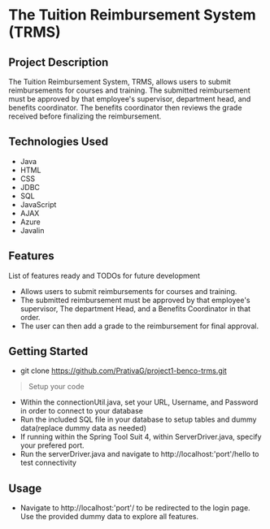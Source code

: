 # The Tuition Reimbursement System (TRMS)

## Project Description

The Tuition Reimbursement System, TRMS, allows users to submit reimbursements for courses and training. The submitted reimbursement must be approved by that employee's supervisor, department head, and benefits coordinator. The benefits coordinator then reviews the grade received before finalizing the reimbursement.

## Technologies Used

* Java
* HTML
* CSS
* JDBC
* SQL
* JavaScript
* AJAX
* Azure
* Javalin

## Features

List of features ready and TODOs for future development
* Allows users to submit reimbursements for courses and training.
* The submitted reimbursement must be approved by that employee's supervisor, The department Head, and a Benefits Coordinator in that order.
* The user can then add a grade to the reimbursement for final approval.


## Getting Started
   
- git clone https://github.com/PrativaG/project1-benco-trms.git

> Setup your code 

- Within the connectionUtil.java, set your URL, Username, and Password in order to connect to your database
- Run the included SQL file in your database to setup tables and dummy data(replace dummy data as needed)
- If running within the Spring Tool Suit 4, within ServerDriver.java, specify your prefered port.
- Run the serverDriver.java and navigate to http://localhost:'port'/hello to test connectivity

## Usage

- Navigate to http://localhost:'port'/ to be redirected to the login page. Use the provided dummy data to explore all features.
